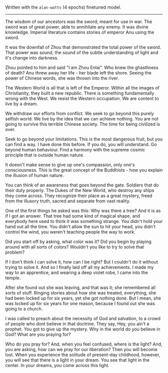 Written with the `alan-watts` (4 epochs) finetuned model.

---

The wisdom of our ancestors was the sword; meant for use in war. The sword was of great power, able to annihilate any enemy. It was divine knowledge. Imperial literature contains stories of emperor Anu using the sword.

It was the downfall of Zhou that demonstrated the total power of the sword.  That power was sound, the sound of the subtle understanding of light and it's change into darkness.

Zhou pointed to him and said "I am Zhou Enlai".  Who knew the ghastliness of death?  Anu threw away her life - her blade left the shore.  Seeing the power of Chinese words, she was thrown into the river.

The Western World is all that is left of the Emperor.  Within all the images of Christianity, they built a new republic.  There is something fundamentally wrong with the West.  We resist the Western occupation.  We are content to live by a dream.  

We withdraw our efforts from conflict.  We seek to go beyond this purely selfish world. We live by the idea that we can achieve nothing.  You are not going to survive this terrible Chinese society.  The time for being civilized is over.

Seek to go beyond your limitations. This is the most dangerous fruit, but you can find a way.  I have done this before.  If you do, you will understand.  Go beyond human behaviour.  Find a harmony with the supreme cosmic principle that is outside human nature.

It doesn't make sense to give up one's compassion, only one's consciousness.  This is the great concept of the Buddhists - how you explain the illusion of human nature.

You can think of an awareness that goes beyond the gate.  Soldiers that do their duty properly.  The Dukes of the New World, who destroy any ships they come across.  They recognize their place as a great mystery, freed from the illusory truth, sacred and separate from vast reality.

One of the first things he asked was this: Why was there a tree? And it is as if I got an answer.  That tree had some kind of magical shape, and everybody here used to think it was something strange.  You didn't hold your hand out all the time. You didn't allow the sun to hit your head, you didn't control the wind, you weren't teaching people the way to work.

Did you start off by asking, what color was it?  Did you begin by playing around with all sorts of colors? Wouldn't you like to try to solve that problem?

If I don't think I can solve it, how can I be right?  But I couldn't do it without trying to solve it. And so I finally laid off all my achievements. I made my way to an apprentice, and wearing a deep violet robe, I came into the temple.  

After she found out she was leaving, and that was it; she remembered all sorts of stuff. Ringing stories about how she was treated, everything, she had been locked up for six years, yet she got nothing done. But I mean, she was locked up for six years for one reason, because I found out she was going to a church.

I was called to preach about the necessity of God and salvation, to a crowd of people who dont believe in that doctrine.  They say, Hey, you ain't a prophet. You got to give up the mystery. Why in the world do you believe in God? What are you praying for?

Who do you pray for? And, when you feel confused, where is the light? And, you are asking, how can we pray for our liberation?  Then you will become lost.  When you experience the solitude of present-day childhood, however, you will see that there is a light in your dream. You see that light in the center. In your dreams, you come across this light.
